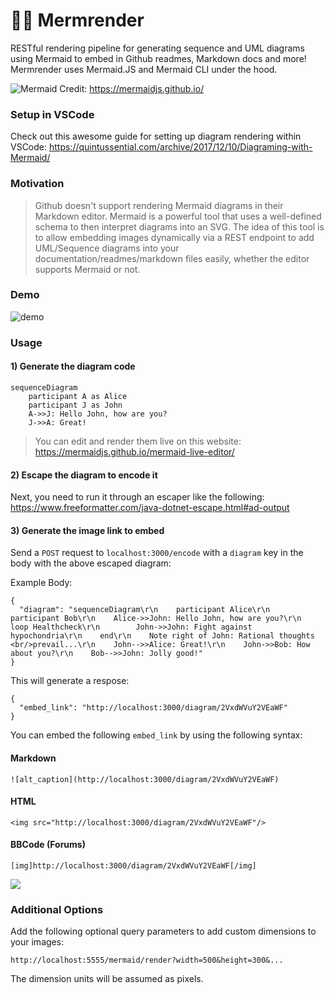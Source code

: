 # 🧜‍♀️ Mermrender

RESTful rendering pipeline for generating sequence and UML diagrams using Mermaid to embed in Github readmes, Markdown docs and more! Mermrender uses Mermaid.JS and Mermaid CLI under the hood. 

![Mermaid](https://mermaidjs.github.io/images/header.png)
Credit: https://mermaidjs.github.io/

### Setup in VSCode
Check out this awesome guide for setting up diagram rendering within VSCode: https://quintussential.com/archive/2017/12/10/Diagraming-with-Mermaid/

### Motivation 

> Github doesn't support rendering Mermaid diagrams in their Markdown editor. Mermaid is a powerful tool that uses a well-defined schema to then interpret diagrams into an SVG. The idea of this tool is to allow embedding images dynamically via a REST endpoint to add UML/Sequence diagrams into your documentation/readmes/markdown files easily, whether the editor supports Mermaid or not. 

### Demo
![demo](https://github.com/Schachte/Mermrender/blob/master/demogif.gif)

### Usage

#### 1) Generate the diagram code
```
sequenceDiagram
    participant A as Alice
    participant J as John
    A->>J: Hello John, how are you?
    J->>A: Great!
```

> You can edit and render them live on this website: https://mermaidjs.github.io/mermaid-live-editor/

#### 2) Escape the diagram to encode it
Next, you need to run it through an escaper like the following: https://www.freeformatter.com/java-dotnet-escape.html#ad-output

#### 3) Generate the image link to embed
Send a `POST` request to `localhost:3000/encode` with a `diagram` key in the body with the above escaped diagram:

Example Body:
```
{
  "diagram": "sequenceDiagram\r\n    participant Alice\r\n    participant Bob\r\n    Alice->>John: Hello John, how are you?\r\n    loop Healthcheck\r\n        John->>John: Fight against hypochondria\r\n    end\r\n    Note right of John: Rational thoughts <br/>prevail...\r\n    John-->>Alice: Great!\r\n    John->>Bob: How about you?\r\n    Bob-->>John: Jolly good!"
}
```

This will generate a respose:
```
{
  "embed_link": "http://localhost:3000/diagram/2VxdWVuY2VEaWF"
}
```
You can embed the following `embed_link` by using the following syntax:

#### Markdown
`![alt_caption](http://localhost:3000/diagram/2VxdWVuY2VEaWF)`

#### HTML
`<img src="http://localhost:3000/diagram/2VxdWVuY2VEaWF"/>`

#### BBCode (Forums)
`[img]http://localhost:3000/diagram/2VxdWVuY2VEaWF[/img]`

![](https://i.imgur.com/6VG2JWc.png)

### Additional Options
Add the following optional query parameters to add custom dimensions to your images:

`http://localhost:5555/mermaid/render?width=500&height=300&...`

The dimension units will be assumed as pixels. 


